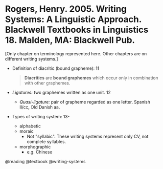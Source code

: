 # Rogers, Henry. 2005. Writing Systems: A Linguistic Approach. Blackwell Textbooks in Linguistics 18. Malden, MA: Blackwell Pub.

[Only chapter on terminology represented here. Other chapters are on different writing systems.]

- Definition of diacritic (bound grapheme): 11

  > **Diacritics** are **bound graphemes** which occur only in combination with other graphemes.

- *Ligatures:* two graphemes written as one unit. 12
  - *Quasi-ligature:* pair of grapheme regarded as one letter. Spanish ll/cc, Old Danish aa.

- Types of writing system: 13-
  - alphabetic
  - moraic
    - Not "syllabic". These writing systems represent only CV, not complete syllables.
  - morphographic
    - e.g. Chinese

@reading
@textbook
@writing-systems
